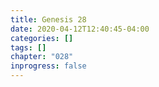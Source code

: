 ```yaml
---
title: Genesis 28
date: 2020-04-12T12:40:45-04:00
categories: []
tags: []
chapter: "028"
inprogress: false
---
```


